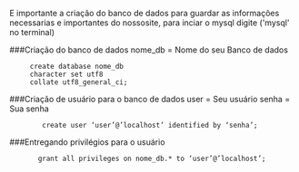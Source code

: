 E importante a criação do banco de dados para guardar as informações necessarias e importantes do nossosite, para inciar o mysql digite ('mysql' no terminal)
 
###Criação do banco de dados
         nome_db = Nome do seu Banco de dados
         
         create database nome_db
         character set utf8
         collate utf8_general_ci;

###Criação de usuário para o banco de dados
            user = Seu usuário
            senha = Sua senha

	      	create user ‘user’@’localhost’ identified by ‘senha’;

###Entregando privilégios para o usuário

	       grant all privileges on nome_db.* to ‘user’@’localhost’;